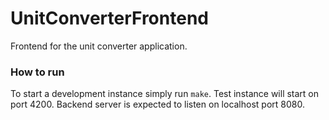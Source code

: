 # UnitConverterFrontend

Frontend for the unit converter application.

### How to run

To start a development instance simply run `make`. Test instance will start on port 4200. Backend server is expected to listen on localhost port 8080.

